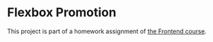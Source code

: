 # Flexbox Promotion

This project is part of a homework assignment of [the Frontend course](https://www.youtube.com/channel/UCedskVwIKiZJsO8XdJdLKnA).
